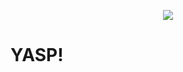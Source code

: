 <p align="center">
  <img src="https://aysuvorov.github.io/docs/promotion/main_logo.png" />
</p>

# YASP!
